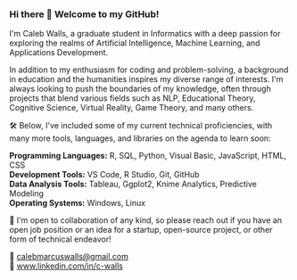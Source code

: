 ### Hi there 👋 Welcome to my GitHub!

I'm Caleb Walls, a graduate student in Informatics with a deep passion for exploring the realms of Artificial Intelligence, Machine Learning, and Applications Development.

In addition to my enthusiasm for coding and problem-solving, a background in education and the humanities inspires my diverse range of interests. I'm always looking to push the boundaries of my knowledge, often through projects that blend various fields such as NLP, Educational Theory, Cognitive Science, Virtual Reality, Game Theory, and many others.


🛠️ Below, I've included some of my current technical proficiencies, with many more tools, languages, and libraries on the agenda to learn soon:

<b>Programming Languages:</b> R, SQL, Python, Visual Basic, JavaScript, HTML, CSS <br>
<b>Development Tools:</b> VS Code, R Studio, Git, GitHub <br>
<b>Data Analysis Tools:</b> Tableau, Ggplot2, Knime Analytics, Predictive Modeling <br>
<b>Operating Systems:</b> Windows, Linux


🚀 I'm open to collaboration of any kind, so please reach out if you have an open job position or an idea for a startup, open-source project, or other form of technical endeavor!

  📧 calebmarcuswalls@gmail.com <br>
  🔗 www.linkedin.com/in/c-walls


<!-- Add:
    Currently learning
    Currently working on
    Projects
-->

